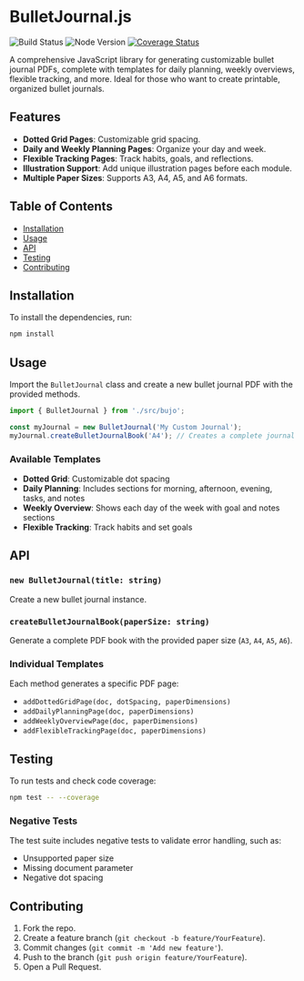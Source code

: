 # BulletJournal.js

![Build Status](https://github.com/inkshare/bujo.js/actions/workflows/ci.yml/badge.svg)
![Node Version](https://img.shields.io/badge/node-%3E%3D18.18.0-green)
[![Coverage Status](https://coveralls.io/repos/github/inkshare/bujo.js/badge.svg?branch=main)](https://coveralls.io/github/inkshare/bujo.js?branch=main)

A comprehensive JavaScript library for generating customizable bullet journal PDFs, complete with templates for daily planning, weekly overviews, flexible tracking, and more. Ideal for those who want to create printable, organized bullet journals.

## Features

- **Dotted Grid Pages**: Customizable grid spacing.
- **Daily and Weekly Planning Pages**: Organize your day and week.
- **Flexible Tracking Pages**: Track habits, goals, and reflections.
- **Illustration Support**: Add unique illustration pages before each module.
- **Multiple Paper Sizes**: Supports A3, A4, A5, and A6 formats.

## Table of Contents

- [Installation](#installation)
- [Usage](#usage)
- [API](#api)
- [Testing](#testing)
- [Contributing](#contributing)

## Installation

To install the dependencies, run:

```bash
npm install
```

## Usage

Import the `BulletJournal` class and create a new bullet journal PDF with the provided methods.

```javascript
import { BulletJournal } from './src/bujo';

const myJournal = new BulletJournal('My Custom Journal');
myJournal.createBulletJournalBook('A4'); // Creates a complete journal PDF in A4 size
```

### Available Templates

- **Dotted Grid**: Customizable dot spacing
- **Daily Planning**: Includes sections for morning, afternoon, evening, tasks, and notes
- **Weekly Overview**: Shows each day of the week with goal and notes sections
- **Flexible Tracking**: Track habits and set goals

## API

### `new BulletJournal(title: string)`

Create a new bullet journal instance.

### `createBulletJournalBook(paperSize: string)`

Generate a complete PDF book with the provided paper size (`A3`, `A4`, `A5`, `A6`).

### Individual Templates

Each method generates a specific PDF page:
- `addDottedGridPage(doc, dotSpacing, paperDimensions)`
- `addDailyPlanningPage(doc, paperDimensions)`
- `addWeeklyOverviewPage(doc, paperDimensions)`
- `addFlexibleTrackingPage(doc, paperDimensions)`

## Testing

To run tests and check code coverage:

```bash
npm test -- --coverage
```

### Negative Tests

The test suite includes negative tests to validate error handling, such as:
- Unsupported paper size
- Missing document parameter
- Negative dot spacing

## Contributing

1. Fork the repo.
2. Create a feature branch (`git checkout -b feature/YourFeature`).
3. Commit changes (`git commit -m 'Add new feature'`).
4. Push to the branch (`git push origin feature/YourFeature`).
5. Open a Pull Request.